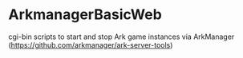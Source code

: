 # ArkmanagerBasicWeb
cgi-bin scripts to start and stop Ark game instances via ArkManager (https://github.com/arkmanager/ark-server-tools)

